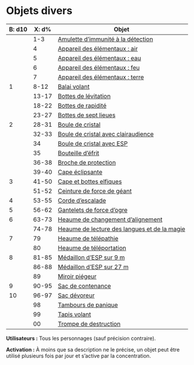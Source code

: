 # Objets divers

| **B: d10** | **X: d%** | **Objet**                                                                                             |
| ---------- | --------- | ----------------------------------------------------------------------------------------------------- |
|            | 1-3       | [Amulette d’immunité à la détection](liste/Amulette_d’immunité_à_la_détection.md)                     |
|            | 4         | [Appareil des élémentaux : air](liste/Appareil_des_élémentaux.md)                                     |
|            | 5         | [Appareil des élémentaux : eau](liste/Appareil_des_élémentaux.md)                                     |
|            | 6         | [Appareil des élémentaux : feu](liste/Appareil_des_élémentaux.md)                                     |
|            | 7         | [Appareil des élémentaux : terre](liste/Appareil_des_élémentaux.md)                                   |
| 1          | 8-12      | [Balai volant](liste/Balai_volant.md)                                                                 |
|            | 13-17     | [Bottes de lévitation](liste/Bottes_de_lévitation.md)                                                 |
|            | 18-22     | [Bottes de rapidité](liste/Bottes_de_rapidité.md)                                                     |
|            | 23-27     | [Bottes de sept lieues](liste/Bottes_de_sept_lieues.md)                                               |
| 2          | 28-31     | [Boule de cristal](liste/Boule_de_cristal.md)                                                         |
|            | 32-33     | [Boule de cristal avec clairaudience](liste/Boule_de_cristal.md)                                      |
|            | 34        | [Boule de cristal avec ESP](liste/Boule_de_cristal.md)                                                |
|            | 35        | [Bouteille d’éfrit](liste/Bouteille_d’éfrit.md)                                                       |
|            | 36-38     | [Broche de protection](liste/Broche_de_protection.md)                                                 |
|            | 39-40     | [Cape éclipsante](liste/Cape_éclipsante.md)                                                           |
| 3          | 41-50     | [Cape et bottes elfiques](liste/Cape_et_bottes_elfiques.md)                                           |
|            | 51-52     | [Ceinture de force de géant](liste/Ceinture_de_force_de_géant.md)                                     |
| 4          | 53-55     | [Corde d’escalade](liste/Corde_d’escalade.md)                                                         |
| 5          | 56-62     | [Gantelets de force d’ogre](liste/Gantelets_de_force_d’ogre.md)                                       |
| 6          | 63-73     | [Heaume de changement d’alignement](liste/Heaume_de_changement_d’alignement.md)                       |
|            | 74-78     | [Heaume de lecture des langues et de la magie](liste/Heaume_de_lecture_des_langues_et_de_la_magie.md) |
| 7          | 79        | [Heaume de télépathie](liste/Heaume_de_télépathie.md)                                                 |
|            | 80        | [Heaume de téléportation](liste/Heaume_de_téléportation.md)                                           |
| 8          | 81-85     | [Médaillon d’ESP sur 9 m](liste/Médaillon_d’ESP_sur_9_m.md)                                           |
|            | 86-88     | [Médaillon d’ESP sur 27 m](liste/Médaillon_d’ESP_sur_27_m.md)                                         |
|            | 89        | [Miroir piégeur](liste/Miroir_piégeur.md)                                                             |
| 9          | 90-95     | [Sac de contenance](liste/Sac_de_contenance.md)                                                       |
| 10         | 96-97     | [Sac dévoreur](liste/Sac_dévoreur.md)                                                                 |
|            | 98        | [Tambours de panique](liste/Tambours_de_panique.md)                                                   |
|            | 99        | [Tapis volant](liste/Tapis_volant.md)                                                                 |
|            | 00        | [Trompe de destruction](liste/Trompe_de_destruction.md)                                               |

**Utilisateurs :** Tous les personnages (sauf précision contraire).

**Activation :** À moins que sa description ne le précise, un objet peut
être utilisé plusieurs fois par jour et s’active par la concentration.